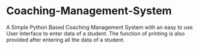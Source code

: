 # Coaching-Management-System
A Simple Python Based Coaching Management System with an easy to use User Interface to enter data of a student. The function of printing is also provided after entering all the data of a student.
